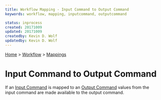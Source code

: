 ```yaml
---
title: Workflow Mapping - Input Command to Output Command
keywords: workflow, mapping, inputcommand, outputcommand

status: inprocess
created: 20171009
updated: 20171009
createdby: Kevin D. Wolf
updatedby: Kevin D. Wolf
---
```

[Home](../../Index.md) > [Workflow](../Index.md) > [Mappings](Index.md)

# Input Command to Output Command

If an [Input Command](../InputCommands.md) is mapped to an [Output Command](../OutputCommands.md) values from the 
input command are made available to the output command.

